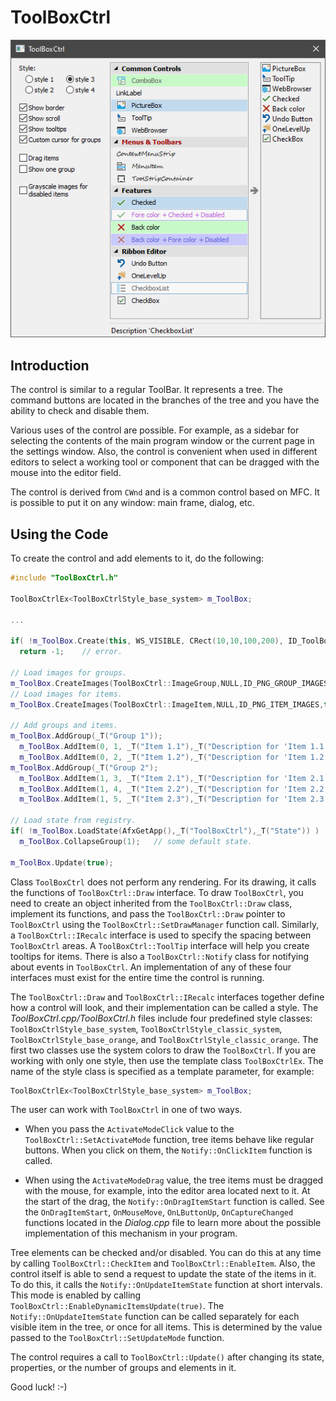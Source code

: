 # ToolBoxCtrl

![Example](ToolBoxCtrl/image.png)

## Introduction

The control is similar to a regular ToolBar. It represents a tree. The command buttons are located in the branches of the tree and you have the ability to check and disable them.

Various uses of the control are possible. For example, as a sidebar for selecting the contents of the main program window or the current page in the settings window. Also, the control is convenient when used in different editors to select a working tool or component that can be dragged with the mouse into the editor field.

The control is derived from `CWnd` and is a common control based on MFC. It is possible to put it on any window: main frame, dialog, etc.

## Using the Code

To create the control and add elements to it, do the following:

```cpp
#include "ToolBoxCtrl.h"

ToolBoxCtrlEx<ToolBoxCtrlStyle_base_system> m_ToolBox;

...

if( !m_ToolBox.Create(this, WS_VISIBLE, CRect(10,10,100,200), ID_ToolBoxCtrl) )
  return -1;    // error.

// Load images for groups.
m_ToolBox.CreateImages(ToolBoxCtrl::ImageGroup,NULL,ID_PNG_GROUP_IMAGES,true,11);
// Load images for items.
m_ToolBox.CreateImages(ToolBoxCtrl::ImageItem,NULL,ID_PNG_ITEM_IMAGES,true,16);

// Add groups and items.
m_ToolBox.AddGroup(_T("Group 1"));
  m_ToolBox.AddItem(0, 1, _T("Item 1.1"),_T("Description for 'Item 1.1'"),0);
  m_ToolBox.AddItem(0, 2, _T("Item 1.2"),_T("Description for 'Item 1.2'"),1);
m_ToolBox.AddGroup(_T("Group 2");
  m_ToolBox.AddItem(1, 3, _T("Item 2.1"),_T("Description for 'Item 2.1'"),-1);
  m_ToolBox.AddItem(1, 4, _T("Item 2.2"),_T("Description for 'Item 2.2'"),2);
  m_ToolBox.AddItem(1, 5, _T("Item 2.3"),_T("Description for 'Item 2.3'"),3);

// Load state from registry.  
if( !m_ToolBox.LoadState(AfxGetApp(),_T("ToolBoxCtrl"),_T("State")) )
  m_ToolBox.CollapseGroup(1);   // some default state.

m_ToolBox.Update(true);
````

Class `ToolBoxCtrl` does not perform any rendering. For its drawing, it calls the functions of `ToolBoxCtrl::Draw` interface. To draw `ToolBoxCtrl`, you need to create an object inherited from the `ToolBoxCtrl::Draw` class, implement its functions, and pass the `ToolBoxCtrl::Draw` pointer to `ToolBoxCtrl` using the `ToolBoxCtrl::SetDrawManager` function call. Similarly, a `ToolBoxCtrl::IRecalc` interface is used to specify the spacing between `ToolBoxCtrl` areas. A `ToolBoxCtrl::ToolTip` interface will help you create tooltips for items. There is also a `ToolBoxCtrl::Notify` class for notifying about events in `ToolBoxCtrl`. An implementation of any of these four interfaces must exist for the entire time the control is running.

The `ToolBoxCtrl::Draw` and `ToolBoxCtrl::IRecalc` interfaces together define how a control will look, and their implementation can be called a style. The *ToolBoxCtrl.cpp/ToolBoxCtrl.h* files include four predefined style classes: `ToolBoxCtrlStyle_base_system`, `ToolBoxCtrlStyle_classic_system`, `ToolBoxCtrlStyle_base_orange`, and `ToolBoxCtrlStyle_classic_orange`. The first two classes use the system colors to draw the `ToolBoxCtrl`. If you are working with only one style, then use the template class `ToolBoxCtrlEx`. The name of the style class is specified as a template parameter, for example:

```cpp
ToolBoxCtrlEx<ToolBoxCtrlStyle_base_system> m_ToolBox;
````

The user can work with `ToolBoxCtrl` in one of two ways.

* When you pass the `ActivateModeClick` value to the `ToolBoxCtrl::SetActivateMode` function, tree items behave like regular buttons. When you click on them, the `Notify::OnClickItem` function is called.

* When using the `ActivateModeDrag` value, the tree items must be dragged with the mouse, for example, into the editor area located next to it. At the start of the drag, the `Notify::OnDragItemStart` function is called. See the `OnDragItemStart`, `OnMouseMove`, `OnLButtonUp`, `OnCaptureChanged` functions located in the *Dialog.cpp* file to learn more about the possible implementation of this mechanism in your program.

Tree elements can be checked and/or disabled. You can do this at any time by calling `ToolBoxCtrl::CheckItem` and `ToolBoxCtrl::EnableItem`. Also, the control itself is able to send a request to update the state of the items in it. To do this, it calls the `Notify::OnUpdateItemState` function at short intervals. This mode is enabled by calling `ToolBoxCtrl::EnableDynamicItemsUpdate(true)`. The `Notify::OnUpdateItemState` function can be called separately for each visible item in the tree, or once for all items. This is determined by the value passed to the `ToolBoxCtrl::SetUpdateMode` function.

The control requires a call to `ToolBoxCtrl::Update()` after changing its state, properties, or the number of groups and elements in it.

Good luck! :-)

